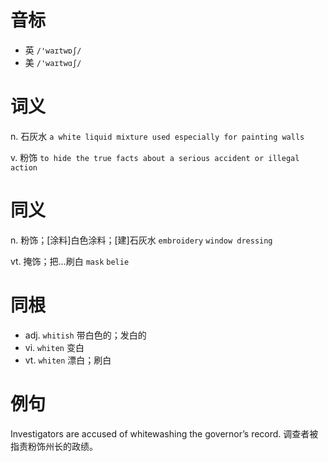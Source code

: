 # 音标

- 英 `/'waɪtwɒʃ/`
- 美 `/'waɪtwɑʃ/`

# 词义

n. 石灰水
`a white liquid mixture used especially for painting walls`

v. 粉饰
`to hide the true facts about a serious accident or illegal action`

# 同义

n. 粉饰；[涂料]白色涂料；[建]石灰水
`embroidery` `window dressing`

vt. 掩饰；把…刷白
`mask` `belie`

# 同根

- adj. `whitish` 带白色的；发白的
- vi. `whiten` 变白
- vt. `whiten` 漂白；刷白

# 例句

Investigators are accused of whitewashing the governor’s record.
调查者被指责粉饰州长的政绩。


